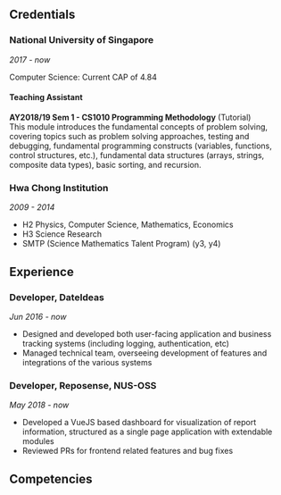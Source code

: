 ## Credentials
### National University of Singapore
*2017 - now*

Computer Science: Current CAP of 4.84

#### Teaching Assistant
**AY2018/19 Sem 1 - CS1010 Programming Methodology** (Tutorial)<br />
This module introduces the fundamental concepts of problem solving, covering topics such as problem solving approaches, testing and debugging, fundamental programming constructs (variables, functions, control structures, etc.), fundamental data structures (arrays, strings, composite data types), basic sorting, and recursion.

### Hwa Chong Institution
*2009 - 2014*

- H2 Physics, Computer Science, Mathematics, Economics
- H3 Science Research
- SMTP (Science Mathematics Talent Program) (y3, y4)

## Experience
### Developer, DateIdeas
*Jun 2016 - now*

- Designed and developed both user-facing application and business tracking systems (including logging, authentication, etc)
- Managed technical team, overseeing development of features and integrations of the various systems

### Developer, Reposense, NUS-OSS
*May 2018 - now*

- Developed a VueJS based dashboard for visualization of report information, structured as a single page application with extendable modules
- Reviewed PRs for frontend related features and bug fixes

## Competencies
###
